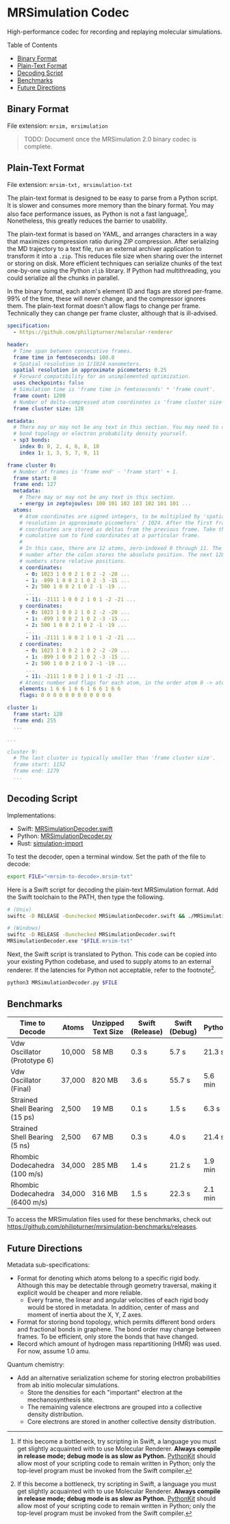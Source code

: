 # MRSimulation Codec

High-performance codec for recording and replaying molecular simulations.

Table of Contents
- [Binary Format](#binary-format)
- [Plain-Text Format](#plain-text-format)
- [Decoding Script](#decoding-script)
- [Benchmarks](#benchmarks)
- [Future Directions](#future-directions)

## Binary Format

File extension: `mrsim, mrsimulation`

> TODO: Document once the MRSimulation 2.0 binary codec is complete.

## Plain-Text Format

File extension: `mrsim-txt, mrsimulation-txt`

The plain-text format is designed to be easy to parse from a Python script. It is slower and consumes more memory than the binary format. You may also face performance issues, as Python is not a fast language[^1]. Nonetheless, this greatly reduces the barrier to usability.

The plain-text format is based on YAML, and arranges characters in a way that maximizes compression ratio during ZIP compression. After serializing the MD trajectory to a text file, run an external archiver application to transform it into a `.zip`. This reduces file size when sharing over the internet or storing on disk. More efficient techniques can serialize chunks of the text one-by-one using the Python `zlib` library. If Python had multithreading, you could serialize all the chunks in parallel.

In the binary format, each atom's element ID and flags are stored per-frame. 99% of the time, these will never change, and the compressor ignores them. The plain-text format doesn't allow flags to change per frame. Technically they can change per frame cluster, although that is ill-advised.

```yml
specification:
  - https://github.com/philipturner/molecular-renderer 

header:
  # Time span between consecutive frames.
  frame time in femtoseconds: 100.0
  # Spatial resolution in 1/1024 nanometers.
  spatial resolution in approximate picometers: 0.25
  # Forward compatibility for an unimplemented optimization.
  uses checkpoints: false
  # Simulation time is 'frame time in femtoseconds' * 'frame count'.
  frame count: 1200
  # Number of delta-compressed atom coordinates is 'frame cluster size' - 1.
  frame cluster size: 128

metadata:
  # There may or may not be any text in this section. You may need to detect
  # bond topology or electron probability density yourself.
  - sp3 bonds:
    index 0: 0, 2, 4, 6, 8, 10
    index 1: 1, 3, 5, 7, 9, 11

frame cluster 0:
  # Number of frames is 'frame end' - 'frame start' + 1.
  frame start: 0
  frame end: 127
  metadata:
    # There may or may not be any text in this section.
    - energy in zeptojoules: 100 101 102 103 102 101 101 ...
  atoms:
    # Atom coordinates are signed integers, to be multiplied by 'spatial
    # resolution in approximate picometers' / 1024. After the first frame,
    # coordinates are stored as deltas from the previous frame. Take the
    # cumulative sum to find coordinates at a particular frame.
    #
    # In this case, there are 12 atoms, zero-indexed 0 through 11. The first
    # number after the colon stores the absolute position. The next 128 - 1
    # numbers store relative positions.
    x coordinates:
      - 0: 1023 1 0 0 2 1 0 2 -2 -20 ...
      - 1: -899 1 0 0 2 1 0 2 -3 -15 ...
      - 2: 500 1 0 0 2 1 0 2 -1 -19 ...
      ...
      - 11: -2111 1 0 0 2 1 0 1 -2 -21 ...
    y coordinates:
      - 0: 1023 1 0 0 2 1 0 2 -2 -20 ...
      - 1: -899 1 0 0 2 1 0 2 -3 -15 ...
      - 2: 500 1 0 0 2 1 0 2 -1 -19 ...
      ...
      - 11: -2111 1 0 0 2 1 0 1 -2 -21 ...
    z coordinates:
      - 0: 1023 1 0 0 2 1 0 2 -2 -20 ...
      - 1: -899 1 0 0 2 1 0 2 -3 -15 ...
      - 2: 500 1 0 0 2 1 0 2 -1 -19 ...
      ...
      - 11: -2111 1 0 0 2 1 0 1 -2 -21 ...
    # Atomic number and flags for each atom, in the order atom 0 -> atom 11.
    elements: 1 6 6 1 6 6 1 6 6 1 6 6
    flags: 0 0 0 0 0 0 0 0 0 0 0 0

cluster 1:
  frame start: 128
  frame end: 255
  ...

...

cluster 9:
  # The last cluster is typically smaller than 'frame cluster size'.
  frame start: 1152
  frame end: 1279
  ...
```

## Decoding Script

Implementations:
- Swift: [MRSimulationDecoder.swift](./Scripts/MRSimulationDecoder.swift)
- Python: [MRSimulationDecoder.py](./Scripts/MRSimulationDecoder.py)
- Rust: [simulation-import](../Sources/SimulationImport)

To test the decoder, open a terminal window. Set the path of the file to decode:

```bash
export FILE="<mrsim-to-decode>.mrsim-txt"
```

Here is a Swift script for decoding the plain-text MRSimulation format. Add the Swift toolchain to the PATH, then type the following.

```bash
# (Unix)
swiftc -D RELEASE -Ounchecked MRSimulationDecoder.swift && ./MRSimulationDecoder "$FILE" && rm ./MRSimulationDecoder

# (Windows)
swiftc -D RELEASE -Ounchecked MRSimulationDecoder.swift
MRSimulationDecoder.exe "$FILE.mrsim-txt"
```

Next, the Swift script is translated to Python. This code can be copied into your existing Python codebase, and used to supply atoms to an external renderer. If the latencies for Python not acceptable, refer to the footnote[^1].

```bash
python3 MRSimulationDecoder.py $FILE
```

## Benchmarks

| Time to Decode | Atoms | Unzipped Text Size      | Swift (Release) | Swift (Debug) | Python |
| ------------------------------ | ------ | ------ | ------ | ------ | ------- |
| Vdw Oscillator (Prototype 6)   | 10,000 | 58 MB  | 0.3 s  | 5.7 s  | 21.3 s  |
| Vdw Oscillator (Final)         | 37,000 | 820 MB | 3.6 s  | 55.7 s | 5.6 min |
| Strained Shell Bearing (15 ps) | 2,500  | 19 MB  | 0.1 s  | 1.5 s  | 6.3 s   |
| Strained Shell Bearing (5 ns)  | 2,500  | 67 MB  | 0.3 s  | 4.0 s  | 21.4 s  |
| Rhombic Dodecahedra (100 m/s)  | 34,000 | 285 MB | 1.4 s  | 21.2 s | 1.9 min |
| Rhombic Dodecahedra (6400 m/s) | 34,000 | 316 MB | 1.5 s  | 22.3 s | 2.1 min |

To access the MRSimulation files used for these benchmarks, check out https://github.com/philipturner/mrsimulation-benchmarks/releases.

## Future Directions

Metadata sub-specifications:
- Format for denoting which atoms belong to a specific rigid body. Although this may be detectable through geometry traversal, making it explicit would be cheaper and more reliable.
  - Every frame, the linear and angular velocities of each rigid body would be stored in metadata. In addition, center of mass and moment of inertia about the X, Y, Z axes.
- Format for storing bond topology, which permits different bond orders and fractional bonds in graphene. The bond order may change between frames. To be efficient, only store the bonds that have changed.
- Record which amount of hydrogen mass repartitioning (HMR) was used. For now, assume 1.0 amu.

Quantum chemistry:
- Add an alternative serialization scheme for storing electron probabilities from ab initio molecular simulations.
  - Store the densities for each "important" electron at the mechanosynthesis site.
  - The remaining valence electrons are grouped into a collective density distribution.
  - Core electrons are stored in another collective density distribution.

[^1]: If this become a bottleneck, try scripting in Swift, a language you must get slightly acquainted with to use Molecular Renderer. <b>Always compile in release mode; debug mode is as slow as Python.</b> [PythonKit](https://github.com/pvieito/PythonKit) should allow most of your scripting code to remain written in Python; only the top-level program must be invoked from the Swift compiler.
